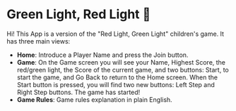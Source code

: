 # Green Light, Red Light 🚦

Hi! This App is a version of the "Red Light, Green Light" children's game.
It has three main views:

- **Home**: Introduce a Player Name and press the Join button.
- **Game**: On the Game screen you will see your Name, Highest Score, the red/green light, the Score of the current game, and two buttons: Start, to start the game, and Go Back to return to the Home screen.
  When the Start button is pressed, you will find two new buttons: Left Step and Right Step buttons. The game has started!
- **Game Rules**: Game rules explanation in plain English.
